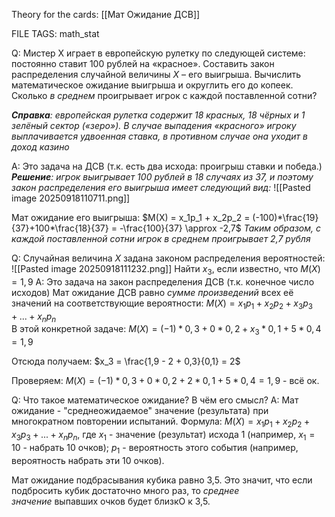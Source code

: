 
Theory for the cards: [[Мат Ожидание ДСВ]]

FILE TAGS: math_stat

Q: Мистер Х играет в европейскую рулетку по следующей системе: постоянно ставит 100 рублей на «красное». Составить закон распределения случайной величины $X$ – его выигрыша. Вычислить математическое ожидание выигрыша и округлить его до копеек. Сколько _в среднем_ проигрывает игрок с каждой поставленной сотни?
	
**_Справка_**_: европейская рулетка содержит 18 красных, 18 чёрных и 1 зелёный сектор («зеро»). В случае выпадения «красного» игроку выплачивается удвоенная ставка, в противном случае она уходит в доход казино_

A: Это задача на ДСВ (т.к. есть два исхода: проигрыш ставки и победа.)
_**Решение**: игрок выигрывает 100 рублей в 18 случаях из 37, и поэтому закон распределения его выигрыша имеет следующий вид:_
![[Pasted image 20250918110711.png]]
	
Мат ожидание его выигрыша:
$M(X) = x_1p_1 + x_2p_2 = (-100)*\frac{19}{37}+100*\frac{18}{37} = -\frac{100}{37} \approx -2,7$
_Таким образом, с каждой поставленной сотни игрок в среднем проигрывает 2,7 рубля_
<!--ID: 1758183101666-->

Q: Случайная величина $X$ задана законом распределения вероятностей:
![[Pasted image 20250918111232.png]]
Найти $x_3$, если известно, что $M(X) = 1,9$
A: Это задача на закон распределения ДСВ (т.к. конечное число исходов)
Мат ожидание ДСВ равно _сумме произведений_ всех её значений на соответствующие вероятности:
$M(X) = x_1p_1 + x_2p_2 + x_3p_3 + ... + x_np_n$  
В этой конкретной задаче:
$M(X) = (-1)*0,3 + 0*0,2 + x_3*0,1 + 5*0,4 = 1,9$
	
Отсюда получаем:
$x_3 = \frac{1,9 - 2 + 0,3}{0,1} = 2$
	
Проверяем:
$M(X) = (-1)*0,3 + 0*0,2 + 2*0,1 + 5*0,4 = 1,9$  - всё ок.
<!--ID: 1758183537222-->

Q: Что такое математическое ожидание? В чём его смысл?
A: Мат ожидание - "среднеожидаемое" значение (результата) при многократном повторении испытаний. 
Формула:
$M(X) = x_1p_1 + x_2p_2 + x_3p_3 + ... + x_np_n$,
где $x_1$ - значение (результат) исхода 1 (например, $x_1 = 10$  - набрать 10 очков);
$p_1$ - вероятность этого события (например, вероятность набрать эти 10 очков).
	
Мат ожидание подбрасывания кубика равно 3,5. Это значит, что если подбросить кубик достаточно много раз, то _среднее значение_ выпавших очков будет близкО к 3,5.
<!--ID: 1758184305475-->
